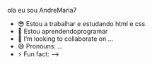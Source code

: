 ola eu sou AndreMaria7

- 😎 Estou a trabalhar e estudando html e css
- 🌱 Estou aprendendoprogramar
- 👯 I’m looking to collaborate on ...
- 😄 Pronouns: ...
- ⚡ Fun fact: 
-->
